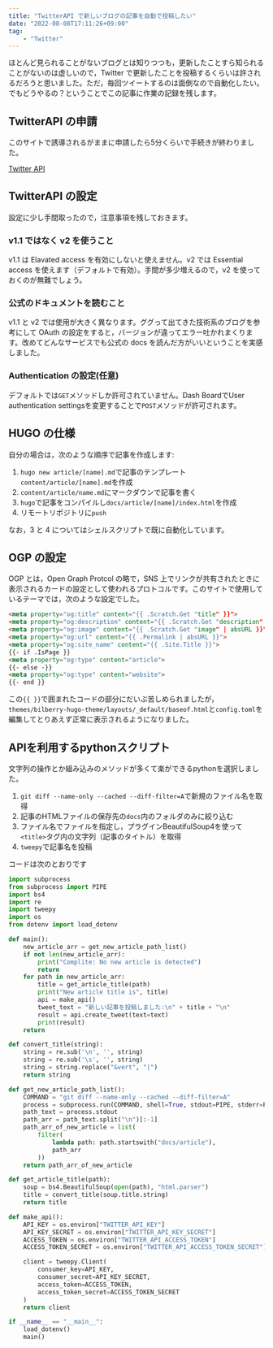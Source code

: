 ```yaml
---
title: "TwitterAPI で新しいブログの記事を自動で投稿したい"
date: "2022-08-08T17:11:26+09:00"
tag:
	- "Twitter"
---
```


ほとんど見られることがないブログとは知りつつも，更新したことすら知られることがないのは虚しいので，Twitter で更新したことを投稿するくらいは許されるだろうと思いました。ただ，毎回ツイートするのは面倒なので自動化したい。でもどうやるの？ということでこの記事に作業の記録を残します。

## TwitterAPI の申請

このサイトで誘導されるがままに申請したら5分くらいで手続きが終わりました。

[Twitter API](https://developer.twitter.com/en/docs/twitter-api)

## TwitterAPI の設定
設定に少し手間取ったので，注意事項を残しておきます。

### v1.1 ではなく v2 を使うこと
v1.1 は Elavated access を有効にしないと使えません。v2 では Essential access を使えます（デフォルトで有効）。手間が多少増えるので，v2 を使っておくのが無難でしょう。
### 公式のドキュメントを読むこと
v1.1 と v2 では使用が大きく異なります。ググって出てきた技術系のブログを参考にして OAuth の設定をすると，バージョンが違ってエラー吐かれまくります。改めてどんなサービスでも公式の docs を読んだ方がいいということを実感しました。
### Authentication の設定(任意)
デフォルトでは`GET`メソッドしか許可されていません。Dash BoardでUser authentication settingsを変更することで`POST`メソッドが許可されます。

## HUGO の仕様

自分の場合は，次のような順序で記事を作成します:

1. `hugo new article/[name].md`で記事のテンプレート`content/article/[name].md`を作成
2. `content/article/name.md`にマークダウンで記事を書く
3. `hugo`で記事をコンパイルし`docs/article/[name]/index.html`を作成
4. リモートリポジトリに`push`

なお，3 と 4 についてはシェルスクリプトで既に自動化しています。

## OGP の設定

OGP とは，Open Graph Protcol の略で，SNS 上でリンクが共有されたときに表示されるカードの設定として使われるプロトコルです。このサイトで使用しているテーマでは，次のような設定でした。

```html
<meta property="og:title" content="{{ .Scratch.Get "title" }}">
<meta property="og:description" content="{{ .Scratch.Get "description" }}">
<meta property="og:image" content="{{ .Scratch.Get "image" | absURL }}">
<meta property="og:url" content="{{ .Permalink | absURL }}">
<meta property="og:site_name" content="{{ .Site.Title }}">
{{- if .IsPage }}
<meta property="og:type" content="article">
{{- else -}}
<meta property="og:type" content="website">
{{- end }}
```
この`{{ }}`で囲まれたコードの部分にだいぶ苦しめられましたが，`themes/bilberry-hugo-theme/layouts/_default/baseof.html`と`config.toml`を編集してとりあえず正常に表示されるようになりました。

## APIを利用するpythonスクリプト
文字列の操作とか組み込みのメソッドが多くて楽ができるpythonを選択しました。
1. `git diff --name-only --cached --diff-filter=A`で新規のファイル名を取得
2. 記事のHTMLファイルの保存先の`docs`内のフォルダのみに絞り込む
3. ファイル名でファイルを指定し，プラグインBeautifulSoup4を使って`<title>`タグ内の文字列（記事のタイトル）を取得
4. `tweepy`で記事名を投稿

コードは次のとおりです
```python
import subprocess
from subprocess import PIPE
import bs4
import re
import tweepy
import os
from dotenv import load_dotenv

def main():
	new_article_arr = get_new_article_path_list()
	if not len(new_article_arr):
		print("Complite: No new article is detected")
		return
	for path in new_article_arr:
		title = get_article_title(path)
		print("New article title is", title)
		api = make_api()
		tweet_text = "新しい記事を投稿しました:\n" + title + "\n"
		result = api.create_tweet(text=text)
		print(result)
	return

def convert_title(string):
	string = re.sub('\n', '', string)
	string = re.sub('\s', '', string)
	string = string.replace("&vert", "|")
	return string

def get_new_article_path_list():
	COMMAND = "git diff --name-only --cached --diff-filter=A"
	process = subprocess.run(COMMAND, shell=True, stdout=PIPE, stderr=PIPE, text=True)
	path_text = process.stdout
	path_arr = path_text.split("\n")[:-1]
	path_arr_of_new_article = list(
		filter(
			lambda path: path.startswith("docs/article"),
			path_arr
		))
	return path_arr_of_new_article

def get_article_title(path):
	soup = bs4.BeautifulSoup(open(path), "html.parser")
	title = convert_title(soup.title.string)
	return title

def make_api():
	API_KEY = os.environ["TWITTER_API_KEY"]
	API_KEY_SECRET = os.environ["TWITTER_API_KEY_SECRET"]
	ACCESS_TOKEN = os.environ["TWITTER_API_ACCESS_TOKEN"]
	ACCESS_TOKEN_SECRET = os.environ["TWITTER_API_ACCESS_TOKEN_SECRET"]

	client = tweepy.Client(
		consumer_key=API_KEY,
		consumer_secret=API_KEY_SECRET,
		access_token=ACCESS_TOKEN,
		access_token_secret=ACCESS_TOKEN_SECRET
	)
	return client

if __name__ == "__main__":
	load_dotenv()
	main()
```